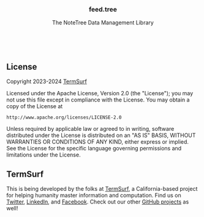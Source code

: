 <br/>
<br/>
<br/>
<br/>
<br/>
<br/>
<br/>

<h3 align='center'>feed.tree</h3>
<p align='center'>
  The NoteTree Data Management Library
</p>

<br/>
<br/>
<br/>

## License

Copyright 2023-2024 <a href='https://term.surf'>TermSurf</a>

Licensed under the Apache License, Version 2.0 (the "License");
you may not use this file except in compliance with the License.
You may obtain a copy of the License at

    http://www.apache.org/licenses/LICENSE-2.0

Unless required by applicable law or agreed to in writing, software
distributed under the License is distributed on an "AS IS" BASIS,
WITHOUT WARRANTIES OR CONDITIONS OF ANY KIND, either express or implied.
See the License for the specific language governing permissions and
limitations under the License.

## TermSurf

This is being developed by the folks at [TermSurf](https://term.surf), a California-based project for helping humanity master information and computation. Find us on [Twitter](https://twitter.com/termsurf), [LinkedIn](https://www.linkedin.com/company/termsurf), and [Facebook](https://www.facebook.com/termsurf). Check out our other [GitHub projects](https://github.com/termsurf) as well!
